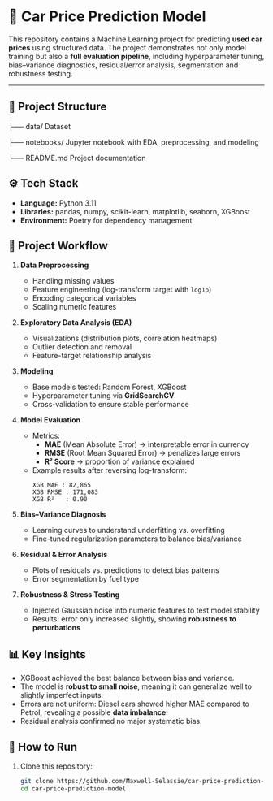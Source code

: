 # 🚗 Car Price Prediction Model  

This repository contains a Machine Learning project for predicting **used car prices** using structured data. The project demonstrates not only model training but also a **full evaluation pipeline**, including hyperparameter tuning, bias–variance diagnostics, residual/error analysis, segmentation and robustness testing. 

---

## 📂 Project Structure  

├── data/  Dataset 

├── notebooks/ Jupyter notebook with EDA, preprocessing, and modeling

└── README.md  Project documentation


## ⚙️ Tech Stack  

- **Language:** Python 3.11  
- **Libraries:** pandas, numpy, scikit-learn, matplotlib, seaborn, XGBoost  
- **Environment:** Poetry for dependency management  


## 🔬 Project Workflow  

1. **Data Preprocessing**  
   - Handling missing values  
   - Feature engineering (log-transform target with `log1p`)  
   - Encoding categorical variables  
   - Scaling numeric features  

2. **Exploratory Data Analysis (EDA)**  
   - Visualizations (distribution plots, correlation heatmaps)  
   - Outlier detection and removal  
   - Feature-target relationship analysis  

3. **Modeling**  
   - Base models tested:  Random Forest, XGBoost  
   - Hyperparameter tuning via **GridSearchCV**  
   - Cross-validation to ensure stable performance  

4. **Model Evaluation**  
   - Metrics:  
     - **MAE** (Mean Absolute Error) → interpretable error in currency  
     - **RMSE** (Root Mean Squared Error) → penalizes large errors  
     - **R² Score** → proportion of variance explained  
   - Example results after reversing log-transform:  
     ```
     XGB MAE : 82,865  
     XGB RMSE : 171,083  
     XGB R²   : 0.90
     ```

5. **Bias–Variance Diagnosis**  
   - Learning curves to understand underfitting vs. overfitting  
   - Fine-tuned regularization parameters to balance bias/variance  

6. **Residual & Error Analysis**  
   - Plots of residuals vs. predictions to detect bias patterns  
   - Error segmentation by fuel type 

7. **Robustness & Stress Testing**  
   - Injected Gaussian noise into numeric features to test model stability  
   - Results: error only increased slightly, showing **robustness to perturbations**  

## 📊 Key Insights  

- XGBoost achieved the best balance between bias and variance.  
- The model is **robust to small noise**, meaning it can generalize well to slightly imperfect inputs.  
- Errors are not uniform: Diesel cars showed higher MAE compared to Petrol, revealing a possible **data imbalance**.  
- Residual analysis confirmed no major systematic bias.  

## 🚀 How to Run  

1. Clone this repository:  
   ```bash
   git clone https://github.com/Maxwell-Selassie/car-price-prediction-model.git
   cd car-price-prediction-model
